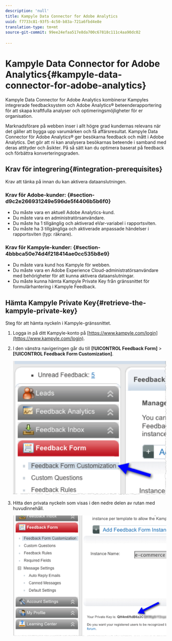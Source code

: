 ```yaml
---
description: 'null'
title: Kampyle Data Connector for Adobe Analytics
uuid: f7733c81-93f5-4c50-b83a-721a6fbd4e8e
translation-type: tm+mt
source-git-commit: 99ee24efaa517e8da700c67818c111c4aa90dc02

---
```



# Kampyle Data Connector for Adobe Analytics{#kampyle-data-connector-for-adobe-analytics}

Kampyle Data Connector for Adobe Analytics kombinerar Kampyles integrerade feedbacksystem och Adobe Analytics® beteenderapportering för att skapa kraftfulla analyser och optimeringsmöjligheter för er organisation.

Marknadsförare på webben inser i allt högre grad kundernas relevans när det gäller att bygga upp varumärken och få affärsresultat. Kampyle Data Connector för Adobe Analytics® ger besökarna feedback och mått i Adobe Analytics. Det gör att ni kan analysera besökarnas beteende i samband med deras attityder och åsikter. På så sätt kan du optimera baserat på feedback och förbättra konverteringsgraden.

## Krav för integrering{#integration-prerequisites}

Krav att tänka på innan du kan aktivera dataanslutningen.

### Krav för Adobe-kunder: {#section-d9c2e266931249e596de5f4406b5b6f0}

* Du måste vara en aktuell Adobe Analytics-kund.
* Du måste vara en administratörsanvändare.
* Du måste ha 1 tillgänglig och aktiverad eVar-variabel i rapportsviten.
* Du måste ha 3 tillgängliga och aktiverade anpassade händelser i rapportsviten (typ: räknare).

### Krav för Kampyle-kunder: {#section-4bbbca50e74d4f218414ae0cc535b8e9}

* Du måste vara kund hos Kampyle för webben.
* Du måste vara en Adobe Experience Cloud-administratörsanvändare med behörigheter för att kunna aktivera dataanslutningar.
* Du måste kunna hämta Kampyle Private Key från gränssnittet för formulärhantering i Kampyle Feedback.

## Hämta Kampyle Private Key{#retrieve-the-kampyle-private-key}

Steg för att hämta nyckeln i Kampyle-gränssnittet.

1. Logga in på ditt Kampyle-konto på [https://www.kampyle.com/login](https://www.kampyle.com/login).
1. I den vänstra navigeringen går du till **[!UICONTROL Feedback Form]** > **[!UICONTROL Feedback Form Customization]**.

   ![](assets/retrieve_key1.png)

1. Hitta den privata nyckeln som visas i den nedre delen av rutan med huvudinnehåll.

   ![](assets/retrieve_key2.png)
